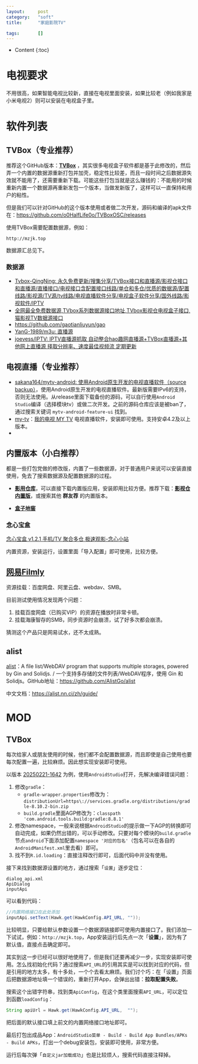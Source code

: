 ```yaml
---
layout:		post
category:	"soft"
title:		"家庭影院TV"

tags:		[]
---
```

- Content
{:toc}


# 电视要求

不用很高，如果智能电视比较新，直接在电视里面安装，如果比较老（例如我家是小米电视2）则可以安装在电视盒子里。



# 软件列表

## TVBox（专业推荐）

推荐这个GitHub版本：[**TVBox**](https://github.com/o0HalfLife0o/TVBoxOSC) ，其实很多电视盒子软件都是基于此修改的，然后弄一个内置的数据源重新打包并加壳，稳定性比较差，而且一段时间之后数据源失效就不能用了，还需要重新下载。可能这些打包当就是这么赚钱的：不能用的时候重新内置一个数据源再重新发包一个版本，当做发新版了，这样可以一直保持和用户的粘性。

但是我们可以针对GitHub的这个版本使用或者做二次开发，源码和编译的apk文件在：https://github.com/o0HalfLife0o/TVBoxOSC/releases

使用TVBox需要配置数据源，例如：

```
http://mzjk.top
```

数据源汇总见下。

### 数据源

- [Tvbox-QingNing: 永久免费更新/搜集分享/TVBox接口和直播源/影视仓接口和直播源/直播接口/电视接口含配置接口线路/单仓和多仓/优质的数据源/配置线路/影视源/TV源/tv线路/电视直播软件分享/电视盒子软件分享/国外线路/影视软件/IPTV](https://github.com/Zhou-Li-Bin/Tvbox-QingNing?tab=readme-ov-file)
- [全网最全免费数据源,TVbox系列数据源接口地址,TVbox影视仓电视盒子接口,猫影视TV数据源接口](https://www.juwanhezi.com/other/jsonlist)
- https://github.com/gaotianliuyun/gao
- [YanG-1989/m3u: 直播源](https://github.com/YanG-1989/m3u)
- [joevess/IPTV: IPTV直播源抓取 自动整合hao趣网直播源+TVBox直播源+其他网上直播源 择取分辨率、速度最佳视频流 定期更新](https://github.com/joevess/IPTV?tab=readme-ov-file)

## 电视直播（专业推荐）

- [sakana164/mytv-android: 使用Android原生开发的电视直播软件（source backup）](https://github.com/sakana164/mytv-android)，使用Android原生开发的电视直播软件。最新版需要IPv6的支持，否则无法使用。从release里面下载备份的源码，可以自行使用`Android Studio`编译（选择模块tv）或做二次开发。之前的源码仓库应该是被ban了，通过搜索关键词 `mytv-android-feature-ui` 找到。
- [my-tv](https://github.com/lizongying/my-tv/releases)：[我的电视 MY TV](https://lyrics.run/my-tv.html) 电视直播软件，安装即可使用。支持安卓4.2及以上版本。
- 



## 内置版本（小白推荐）

都是一些打包党做的修改版，内置了一些数据源，对于普通用户来说可以安装直接使用，免去了搜索数据源及配置数据源的过程。

- [**影用仓库**](https://www.wmdz.com/tv.html#google_vignette)，可以直接下载内置版应用，安装即用比较方便。推荐下载：**[影视仓内置版](https://www.wmdz.com/tvboxC2.html)**，或搜索其他 **群友荐** 的内置版本。

- [**盒子地窖**](http://wmsio.cn/nd.jsp?mid=324&id=30&groupId=0)

  

### 念心宝盒

[念心宝盒 v1.2.1 手机/TV 聚合多仓 极速观影-念心小站](https://www.nxinxz.com/11841.html)

内置资源，安装运行，设置里面「导入配置」即可使用，比较方便。



## [网易Filmly](https://filmly.163.com/)

资源挂载：百度网盘、阿里云盘、webdav、SMB。

目前测试使用情况发现两个问题：

1. 挂载百度网盘（已购买VIP）的资源在播放时非常卡顿。
2. 挂载海康智存的SMB，同步资源时会崩溃，试了好多次都会崩溃。

猜测这个产品只是网易试水，还不太成熟。



## alist

[alist](https://alist.nn.ci/)：A file list/WebDAV program that supports multiple storages, powered by Gin and Solidjs. / 一个支持多存储的文件列表/WebDAV程序，使用 Gin 和 Solidjs。GitHub地址：https://github.com/AlistGo/alist

中文文档：https://alist.nn.ci/zh/guide/



# MOD

## TVBox

每次给家人或朋友使用的时候，他们都不会配置数据源，而且即使是自己使用也要每次配置一遍，比较麻烦。因此想实现安装即可使用。

以版本 [20250221-1642](https://github.com/o0HalfLife0o/TVBoxOSC/releases/tag/20250221-1642) 为例，使用`AndroidStudio`打开，先解决编译错误问题：

1. 修改`gradle`：
   - `gradle-wrapper.properties`修改为：`distributionUrl=https\://services.gradle.org/distributions/gradle-8.10.2-bin.zip`
   - `build.gradle`里面AGP修改为：`classpath 'com.android.tools.build:gradle:8.8.1'`
2. 修改namespace，一般来说根据`AndroidStudio`的提示做一下AGP的转换即可自动完成，如果仍然出错的，可以手动修改。只要对每个模块的`build.gradle`节点`android`下面添加配置`namespace '对应的包名'`（包名可以在各自的`AndroidManifest.xml`里去看）即可。
3. 找不到`R.id.loading`：直接注释改行即可，后面代码中并没有使用。



接下来找到数据源设置的地方，通过搜索「`设置`」逐步定位：

```
dialog_api.xml
ApiDialog
inputApi
```

可以看到代码：

```java
//内置网络接口在此处添加
inputApi.setText(Hawk.get(HawkConfig.API_URL, ""));
```

比较明显，只要给默认参数设置一个数据源链接即可使用内置接口了。我们添加一下试试，例如：`http://mzjk.top`，App安装运行后先点一次「**设置**」，因为有了默认值，直接点击确定即可。

其实到这一步已经可以很好地使用了，但是我们还要再减少一步，实现安装即可使用。怎么找初始化代码？通过搜索`API_URL`的引用其实是可以找到对应的代码，但是引用的地方太多，有十多处，一个个去看太麻烦。我们讨个巧：在「设置」页面后把数据源地址填一个错误的，重新打开App，会弹出出错：**拉取配置失败**。

搜索这个出错字符串，找到类`ApiConfig`，在这个类里面搜索`API_URL`，可以定位到函数`loadConfig`：

```java
String apiUrl = Hawk.get(HawkConfig.API_URL,  "");
```

把后面的默认接口填上前文的内置网络接口地址即可。

最后打包出成品App：`AndroidStudio菜单 - Build - Build App Bundles/APKs - Build APKs`，打出一个debug安装包，安装即可使用，非常方便。

运行后每次弹「`自定义jar加载成功`」也是比较烦人，搜索代码直接注释掉。
